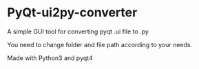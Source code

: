 # PyQt-ui2py-converter
A simple GUI tool for converting pyqt .ui file to .py 


You need to change folder and file path according to your needs.

Made with Python3 and pyqt4


